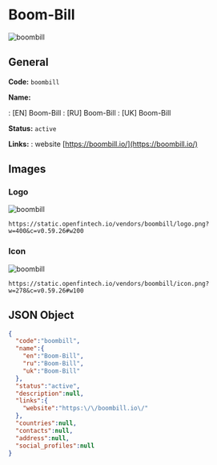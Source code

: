 
# Boom-Bill 
![boombill](https://static.openfintech.io/vendors/boombill/logo.png?w=400&c=v0.59.26#w200)  

## General 
 
**Code:** `boombill` 
 
**Name:** 
 
:	[EN] Boom-Bill 
:	[RU] Boom-Bill 
:	[UK] Boom-Bill 
 
**Status:** `active` 
 
**Links:** 
: website [https://boombill.io/](https://boombill.io/) 
 

## Images 

### Logo 
 
![boombill](https://static.openfintech.io/vendors/boombill/logo.png?w=400&c=v0.59.26#w200)  

```
https://static.openfintech.io/vendors/boombill/logo.png?w=400&c=v0.59.26#w200
```  

### Icon 
 
![boombill](https://static.openfintech.io/vendors/boombill/icon.png?w=278&c=v0.59.26#w100)  

```
https://static.openfintech.io/vendors/boombill/icon.png?w=278&c=v0.59.26#w100
```  

## JSON Object 

```json
{
  "code":"boombill",
  "name":{
    "en":"Boom-Bill",
    "ru":"Boom-Bill",
    "uk":"Boom-Bill"
  },
  "status":"active",
  "description":null,
  "links":{
    "website":"https:\/\/boombill.io\/"
  },
  "countries":null,
  "contacts":null,
  "address":null,
  "social_profiles":null
}
```  
